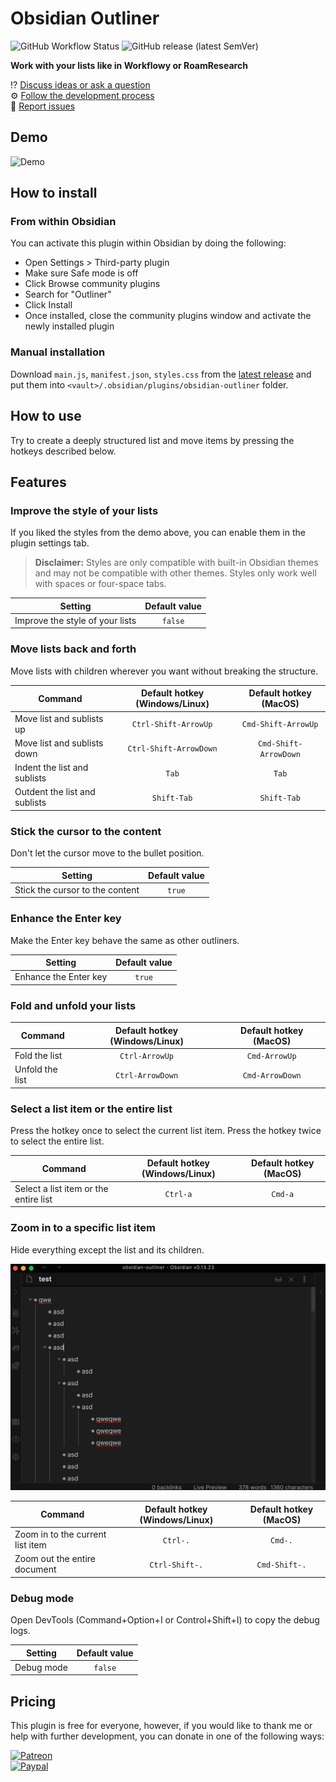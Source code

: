 # Obsidian Outliner

![GitHub Workflow Status](https://img.shields.io/github/workflow/status/vslinko/obsidian-outliner/Release?logo=github&style=for-the-badge)
![GitHub release (latest SemVer)](https://img.shields.io/github/v/release/vslinko/obsidian-outliner?style=for-the-badge&sort=semver)

**Work with your lists like in Workflowy or RoamResearch**

⁉️ [Discuss ideas or ask a question](https://github.com/vslinko/obsidian-outliner/discussions)<br>
⚙️ [Follow the development process](https://github.com/vslinko/obsidian-outliner/projects/1)<br>
🐛 [Report issues](https://github.com/vslinko/obsidian-outliner/issues)

## Demo

![Demo](https://raw.githubusercontent.com/vslinko/obsidian-outliner/main/demo.gif)

## How to install

### From within Obsidian

You can activate this plugin within Obsidian by doing the following:

- Open Settings > Third-party plugin
- Make sure Safe mode is off
- Click Browse community plugins
- Search for "Outliner"
- Click Install
- Once installed, close the community plugins window and activate the newly installed plugin

### Manual installation

Download `main.js`, `manifest.json`, `styles.css` from the [latest release](https://github.com/vslinko/obsidian-outliner/releases/latest) and put them into `<vault>/.obsidian/plugins/obsidian-outliner` folder.

## How to use

Try to create a deeply structured list and move items by pressing the hotkeys described below.

## Features

### Improve the style of your lists

If you liked the styles from the demo above, you can enable them in the plugin settings tab.

> **Disclaimer:** Styles are only compatible with built-in Obsidian themes and may not be compatible with other themes. Styles only work well with spaces or four-space tabs.

| Setting                         | Default value |
| ------------------------------- | :-----------: |
| Improve the style of your lists |    `false`    |

### Move lists back and forth

Move lists with children wherever you want without breaking the structure.

| Command                       | Default hotkey (Windows/Linux) | Default hotkey (MacOS) |
| ----------------------------- | :----------------------------: | :--------------------: |
| Move list and sublists up     |      `Ctrl-Shift-ArrowUp`      |  `Cmd-Shift-ArrowUp`   |
| Move list and sublists down   |     `Ctrl-Shift-ArrowDown`     | `Cmd-Shift-ArrowDown`  |
| Indent the list and sublists  |             `Tab`              |         `Tab`          |
| Outdent the list and sublists |          `Shift-Tab`           |      `Shift-Tab`       |

### Stick the cursor to the content

Don't let the cursor move to the bullet position.

| Setting                         | Default value |
| ------------------------------- | :-----------: |
| Stick the cursor to the content |    `true`     |

### Enhance the Enter key

Make the Enter key behave the same as other outliners.

| Setting               | Default value |
| --------------------- | :-----------: |
| Enhance the Enter key |    `true`     |

### Fold and unfold your lists

| Command         | Default hotkey (Windows/Linux) | Default hotkey (MacOS) |
| --------------- | :----------------------------: | :--------------------: |
| Fold the list   |         `Ctrl-ArrowUp`         |     `Cmd-ArrowUp`      |
| Unfold the list |        `Ctrl-ArrowDown`        |    `Cmd-ArrowDown`     |

### Select a list item or the entire list

Press the hotkey once to select the current list item. Press the hotkey twice to select the entire list.

| Command                               | Default hotkey (Windows/Linux) | Default hotkey (MacOS) |
| ------------------------------------- | :----------------------------: | :--------------------: |
| Select a list item or the entire list |            `Ctrl-a`            |        `Cmd-a`         |

### Zoom in to a specific list item

Hide everything except the list and its children.

![Zoom Demo](https://raw.githubusercontent.com/vslinko/obsidian-outliner/main/demo2.gif)

| Command                          | Default hotkey (Windows/Linux) | Default hotkey (MacOS) |
| -------------------------------- | :----------------------------: | :--------------------: |
| Zoom in to the current list item |            `Ctrl-.`            |        `Cmd-.`         |
| Zoom out the entire document     |         `Ctrl-Shift-.`         |     `Cmd-Shift-.`      |

### Debug mode

Open DevTools (Command+Option+I or Control+Shift+I) to copy the debug logs.

| Setting    | Default value |
| ---------- | :-----------: |
| Debug mode |    `false`    |

## Pricing

This plugin is free for everyone, however, if you would like to thank me
or help with further development, you can donate in one of the following ways:

[![Patreon](https://img.shields.io/badge/patreon-vslinko-orange?logo=patreon&style=social)](https://patreon.com/vslinko)<br>
[![Paypal](https://img.shields.io/badge/paypal-vslinko-orange?logo=paypal&style=social)](https://www.paypal.me/vslinko)

